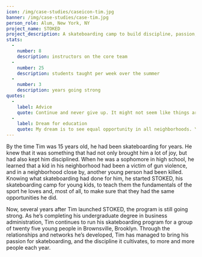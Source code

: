 ```yaml
---
icon: /img/case-studies/caseicon-tim.jpg
banner: /img/case-studies/case-tim.jpg
person_role: Alum, New York, NY
project_name: STOKED
project_description: A skateboarding camp to build discipline, passion, and community.
stats:
  -
    number: 8
    description: instructors on the core team 
  -
    number: 25
    description: students taught per week over the summer 
  -
    number: 3
    description: years going strong 
quotes:
  -
    label: Advice
    quote: Continue and never give up. It might not seem like things are going great or as planned but in time things can come to fruition, continue and reach out to as many people as possible.
  -
    label: Dream for education
    quote: My dream is to see equal opportunity in all neighborhoods. You have all these different neighborhoods from suburban to urban so i want to see opportunities for all who aren’t privileged.
---
```


By the time Tim was 15 years old, he had been skateboarding for years. He knew that it was something that had not only brought him a lot of joy, but had also kept him disciplined. When he was a sophomore in high school, he learned that a kid in his neighborhood had been a victim of gun violence, and in a neighborhood close by, another young person had been killed. Knowing what skateboarding had done for him, he started STOKED, his skateboarding camp for young kids, to teach them the fundamentals of the sport he loves and, most of all, to make sure that they had the same opportunities he did.

Now, several years after Tim launched STOKED, the program is still going strong. As he’s completing his undergraduate degree in business administration, Tim continues to run his skateboarding program for a group of twenty five young people in Brownsville, Brooklyn. Through the relationships and networks he’s developed, Tim has managed to bring his passion for skateboarding, and the discipline it cultivates, to more and more people each year. 
